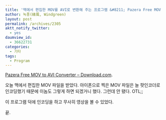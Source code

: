 ```yaml
---
title: '맥에서 편집한 MOV를 AVI로 변환해 주는 프로그램 &#8211; Pazera Free MOV to AVI Converter'
author: 녹풍(綠風, Windgreen)
layout: post
permalink: /archives/2305
aktt_notify_twitter:
  - yes
daumview_id:
  - 36622731
categories:
  - 기타
tags:
  - Program
---
```

[Pazera Free MOV to AVI Converter &#8211; Download.com][1].

오늘 맥에서 편집한 MOV 파일을 받았다. 아이폰으로 찍은 MOV 파일은 늘 팟인코더로 인코딩했기 때문에 이놈도 그렇게 하면 되겠거니 했다. 그런데 안 됐다. OTL;;

이 프로그램 덕에 인코딩을 하고 무사히 영상을 볼 수 있었다.

끝.

 [1]: http://download.cnet.com/Pazera-Free-MOV-to-AVI-Converter/3000-2194_4-10798308.html